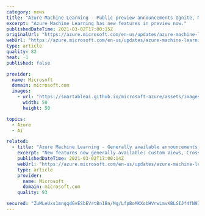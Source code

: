 ```yaml
---
category: news
title: "Azure Machine Learning - Public preview announcements Ignite, March 2021. "
excerpt: "Azure Machine Learning has new features in preview now."
publishedDateTime: 2021-03-02T17:00:15Z
originalUrl: "https://azure.microsoft.com/en-us/updates/azure-machine-learning-preview-announcements-ignite-march-2021/"
webUrl: "https://azure.microsoft.com/en-us/updates/azure-machine-learning-preview-announcements-ignite-march-2021/"
type: article
quality: 82
heat: -1
published: false

provider:
  name: Microsoft
  domain: microsoft.com
  images:
    - url: "https://smartableai.github.io/microsoft-azure/assets/images/organizations/microsoft.com-50x50.jpg"
      width: 50
      height: 50

topics:
  - Azure
  - AI

related:
  - title: "Azure Machine Learning - Generally available announcements at Ignite, March 2021. "
    excerpt: "New features now generally available: Custom Views, Cross-Experiment Run Comparison and Role-based access control. "
    publishedDateTime: 2021-03-02T17:00:14Z
    webUrl: "https://azure.microsoft.com/en-us/updates/azure-machine-learning-generally-available-announcements-at-ignite-march-2021/"
    type: article
    provider:
      name: Microsoft
      domain: microsoft.com
    quality: 93

secured: "ZuMLeUxs1mngqdGvESbEVrtBn1Bn/Mg/LfpBoMKXobHVrwLmvKBLGIJf4fN9IqVhLbfO37fN03CMAbMklCDdXd/NIW7ObI+yCBNEdTy9/0Rd8PUXlwq2JfLvTNWMDHOwmflzV5/WggdbuaL/fk4LAicPdZbJiztLusTjfahgUhk3SGz3+rPRYYLvfU+kfWyF19tVQ2vtgUDvv57zsikBDHFd1Nc9lsLBdizudgPO6zUeh8yFH1FiUgITGcaLO8WklXME2Lzy+51MGVU8Y1iPDPa7SvtNyu6hbJUm335P73SGciOobK/93Lyk8TenccTJ4Jy7PLR1qzwC5AAAJiRmgN2rj0QXywvHovAL6Tb6Oro=;3Uk9nFRePtNsnVHMqiI1oA=="
---
```


